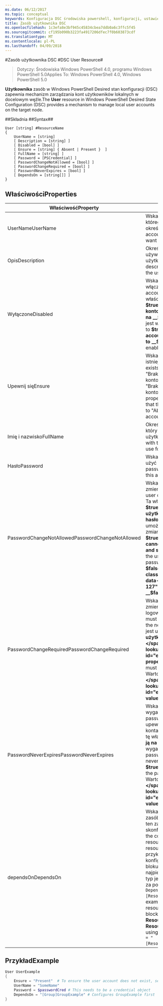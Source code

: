 ```yaml
---
ms.date: 06/12/2017
ms.topic: conceptual
keywords: Konfiguracja DSC środowiska powershell, konfiguracji, ustawienia
title: Zasób użytkownika DSC
ms.openlocfilehash: 1c3efa8e3bf945c45834cbea7ddb0a6c3ffc5f45
ms.sourcegitcommit: cf195b090b3223fa4917206dfec7f0b603873cdf
ms.translationtype: MT
ms.contentlocale: pl-PL
ms.lasthandoff: 04/09/2018
---
```

#<a name="dsc-user-resource"></a><span data-ttu-id="e074a-103">Zasób użytkownika DSC #</span><span class="sxs-lookup"><span data-stu-id="e074a-103">DSC User Resource#</span></span>


><span data-ttu-id="e074a-104">Dotyczy: Środowiska Windows PowerShell 4.0, programu Windows PowerShell 5.0</span><span class="sxs-lookup"><span data-stu-id="e074a-104">Applies To: Windows PowerShell 4.0, Windows PowerShell 5.0</span></span>


<span data-ttu-id="e074a-105">__Użytkownika__ zasób w Windows PowerShell Desired stan konfiguracji (DSC) zapewnia mechanizm zarządzania kont użytkowników lokalnych w docelowym węźle.</span><span class="sxs-lookup"><span data-stu-id="e074a-105">The __User__ resource in Windows PowerShell Desired State Configuration (DSC) provides a mechanism to manage local user accounts on the target node.</span></span>


##<a name="syntax"></a><span data-ttu-id="e074a-106">Składnia ##</span><span class="sxs-lookup"><span data-stu-id="e074a-106">Syntax##</span></span>

```
User [string] #ResourceName
{
    UserName = [string]
    [ Description = [string] ]
    [ Disabled = [bool] ]
    [ Ensure = [string] { Absent | Present }  ]
    [ FullName = [string] ]
    [ Password = [PSCredential] ]
    [ PasswordChangeNotAllowed = [bool] ]
    [ PasswordChangeRequired = [bool] ]
    [ PasswordNeverExpires = [bool] ]
    [ DependsOn = [string[]] ]
}
```

## <a name="properties"></a><span data-ttu-id="e074a-107">Właściwości</span><span class="sxs-lookup"><span data-stu-id="e074a-107">Properties</span></span>
|  <span data-ttu-id="e074a-108">Właściwość</span><span class="sxs-lookup"><span data-stu-id="e074a-108">Property</span></span>  |  <span data-ttu-id="e074a-109">Opis</span><span class="sxs-lookup"><span data-stu-id="e074a-109">Description</span></span>   |
|---|---|
| <span data-ttu-id="e074a-110">UserName</span><span class="sxs-lookup"><span data-stu-id="e074a-110">UserName</span></span>| <span data-ttu-id="e074a-111">Wskazuje nazwę konta, dla którego chcesz zapewnić z określonym stanem.</span><span class="sxs-lookup"><span data-stu-id="e074a-111">Indicates the account name for which you want to ensure a specific state.</span></span>|
| <span data-ttu-id="e074a-112">Opis</span><span class="sxs-lookup"><span data-stu-id="e074a-112">Description</span></span>| <span data-ttu-id="e074a-113">Określa opis, który ma być używany dla konta użytkownika.</span><span class="sxs-lookup"><span data-stu-id="e074a-113">Indicates the description you want to use for the user account.</span></span>|
| <span data-ttu-id="e074a-114">Wyłączone</span><span class="sxs-lookup"><span data-stu-id="e074a-114">Disabled</span></span>| <span data-ttu-id="e074a-115">Wskazuje, czy konto jest włączone.</span><span class="sxs-lookup"><span data-stu-id="e074a-115">Indicates if the account is enabled.</span></span> <span data-ttu-id="e074a-116">Ta właściwość jest ustawiana __$true__ aby upewnić się, że to konto jest wyłączone i ustaw ją na __$false__ aby upewnić się, że jest włączone.</span><span class="sxs-lookup"><span data-stu-id="e074a-116">Set this property to __$true__ to ensure that this account is disabled, and set it to __$false__ to ensure that it is enabled.</span></span>|
| <span data-ttu-id="e074a-117">Upewnij się</span><span class="sxs-lookup"><span data-stu-id="e074a-117">Ensure</span></span>| <span data-ttu-id="e074a-118">Wskazuje, czy konto istnieje.</span><span class="sxs-lookup"><span data-stu-id="e074a-118">Indicates if the account exists.</span></span> <span data-ttu-id="e074a-119">Ustaw tę właściwość na "Brak", aby upewnić się, że konto istnieje i ustaw ją na "Brak", aby upewnić się, że konto nie istnieje.</span><span class="sxs-lookup"><span data-stu-id="e074a-119">Set this property to "Present" to ensure that the account exists, and set it to "Absent" to ensure that the account does not exist.</span></span>|
| <span data-ttu-id="e074a-120">Imię i nazwisko</span><span class="sxs-lookup"><span data-stu-id="e074a-120">FullName</span></span>| <span data-ttu-id="e074a-121">Określa ciąg z pełną nazwę, który ma być używany dla konta użytkownika.</span><span class="sxs-lookup"><span data-stu-id="e074a-121">Represents a string with the full name you want to use for the user account.</span></span>|
| <span data-ttu-id="e074a-122">Hasło</span><span class="sxs-lookup"><span data-stu-id="e074a-122">Password</span></span>| <span data-ttu-id="e074a-123">Wskazuje hasło, którego chcesz użyć dla tego konta.</span><span class="sxs-lookup"><span data-stu-id="e074a-123">Indicates the password you want to use for this account.</span></span> |
| <span data-ttu-id="e074a-124">PasswordChangeNotAllowed</span><span class="sxs-lookup"><span data-stu-id="e074a-124">PasswordChangeNotAllowed</span></span>| <span data-ttu-id="e074a-125">Wskazuje, czy użytkownik może zmienić hasło.</span><span class="sxs-lookup"><span data-stu-id="e074a-125">Indicates if the user can change the password.</span></span> <span data-ttu-id="e074a-126">Ta właściwość jest ustawiana __$true__ aby upewnić się, że użytkownik nie można zmienić hasło i ustaw ją na __$false__ umożliwia użytkownikowi zmianę hasła.</span><span class="sxs-lookup"><span data-stu-id="e074a-126">Set this property to __$true__ to ensure that the user cannot change the password, and set it to __$false__ to allow the user to change the password.</span></span> <span data-ttu-id="e074a-127">Wartość domyślna to __$false__.</span><span class="sxs-lookup"><span data-stu-id="e074a-127">The default value is __$false__.</span></span>|
| <span data-ttu-id="e074a-128">PasswordChangeRequired</span><span class="sxs-lookup"><span data-stu-id="e074a-128">PasswordChangeRequired</span></span>| <span data-ttu-id="e074a-129">Wskazuje, czy użytkownik musi zmienić hasło przy następnym logowaniu.</span><span class="sxs-lookup"><span data-stu-id="e074a-129">Indicates if the user must change the password at the next sign in.</span></span> <span data-ttu-id="e074a-130">Ta właściwość jest ustawiana __$true__ Jeśli użytkownik musi zmienić hasło.</span><span class="sxs-lookup"><span data-stu-id="e074a-130">Set this property to __$true__ if the user must change the password.</span></span> <span data-ttu-id="e074a-131">Wartość domyślna to __$true__.</span><span class="sxs-lookup"><span data-stu-id="e074a-131">The default value is __$true__.</span></span>|
| <span data-ttu-id="e074a-132">PasswordNeverExpires</span><span class="sxs-lookup"><span data-stu-id="e074a-132">PasswordNeverExpires</span></span>| <span data-ttu-id="e074a-133">Wskazuje, czy hasło wygaśnie.</span><span class="sxs-lookup"><span data-stu-id="e074a-133">Indicates if the password will expire.</span></span> <span data-ttu-id="e074a-134">Aby upewnić się, że hasło dla tego konta nigdy nie wygasa, ustawić tę właściwość na __$true__i ustaw ją na __$false__ Jeśli hasło wygaśnie.</span><span class="sxs-lookup"><span data-stu-id="e074a-134">To ensure that the password for this account will never expire, set this property to __$true__, and set it to __$false__ if the password will expire.</span></span> <span data-ttu-id="e074a-135">Wartość domyślna to __$false__.</span><span class="sxs-lookup"><span data-stu-id="e074a-135">The default value is __$false__.</span></span>|
| <span data-ttu-id="e074a-136">dependsOn</span><span class="sxs-lookup"><span data-stu-id="e074a-136">DependsOn</span></span> | <span data-ttu-id="e074a-137">Wskazuje, że konfiguracja inny zasób należy uruchomić przed ten zasób jest skonfigurowany.</span><span class="sxs-lookup"><span data-stu-id="e074a-137">Indicates that the configuration of another resource must run before this resource is configured.</span></span> <span data-ttu-id="e074a-138">Na przykład jeśli identyfikator konfiguracji zasobu skryptu bloku, który chcesz uruchomić najpierw jest __ResourceName__ i jej typ jest __ResourceType__, składnia za pomocą tej właściwości jest `DependsOn = "[ResourceType]ResourceName"`.</span><span class="sxs-lookup"><span data-stu-id="e074a-138">For example, if the ID of the resource configuration script block that you want to run first is __ResourceName__ and its type is __ResourceType__, the syntax for using this property is `DependsOn = "[ResourceType]ResourceName"`.</span></span>|

## <a name="example"></a><span data-ttu-id="e074a-139">Przykład</span><span class="sxs-lookup"><span data-stu-id="e074a-139">Example</span></span>

```powershell
User UserExample
{
    Ensure = "Present"  # To ensure the user account does not exist, set Ensure to "Absent"
    UserName = "SomeName"
    Password = $passwordCred # This needs to be a credential object
    DependsOn = "[Group]GroupExample" # Configures GroupExample first
}
```